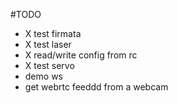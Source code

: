 #TODO

- X test firmata
- X test laser
- X read/write config from rc
- X test servo
- demo ws
- get webrtc feeddd from a webcam
